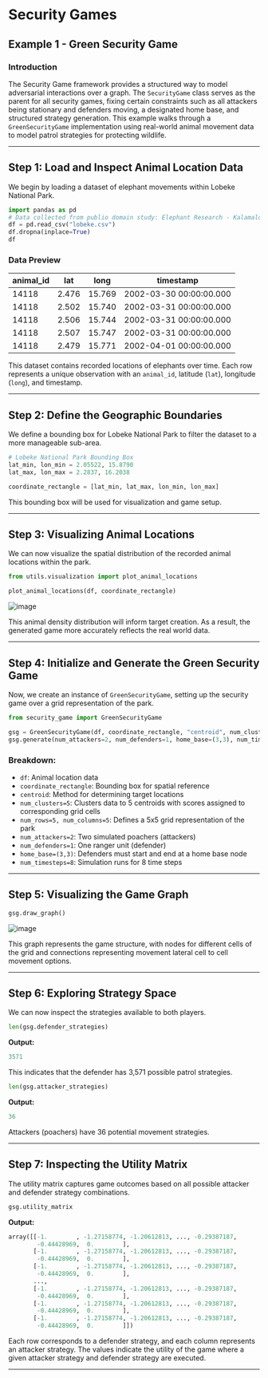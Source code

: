 # Security Games

## Example 1 - Green Security Game

### Introduction
The Security Game framework provides a structured way to model adversarial interactions over a graph. The `SecurityGame` class serves as the parent for all security games, fixing certain constraints such as all attackers being stationary and defenders moving, a designated home base, and structured strategy generation. This example walks through a `GreenSecurityGame` implementation using real-world animal movement data to model patrol strategies for protecting wildlife.

---

## Step 1: Load and Inspect Animal Location Data
We begin by loading a dataset of elephant movements within Lobeke National Park.

```python
import pandas as pd
# Data collected from publio domain study: Elephant Research - Kalamaloue National Park (Cameroon)
df = pd.read_csv("lobeke.csv")
df.dropna(inplace=True)
df
```

### Data Preview
| animal_id | lat   | long  | timestamp               |
|-----------|-------|-------|-------------------------|
| 14118     | 2.476 | 15.769 | 2002-03-30 00:00:00.000 |
| 14118     | 2.502 | 15.740 | 2002-03-31 00:00:00.000 |
| 14118     | 2.506 | 15.744 | 2002-03-31 00:00:00.000 |
| 14118     | 2.507 | 15.747 | 2002-03-31 00:00:00.000 |
| 14118     | 2.479 | 15.771 | 2002-04-01 00:00:00.000 |

This dataset contains recorded locations of elephants over time. Each row represents a unique observation with an `animal_id`, latitude (`lat`), longitude (`long`), and timestamp.

---

## Step 2: Define the Geographic Boundaries
We define a bounding box for Lobeke National Park to filter the dataset to a more manageable sub-area.

```python
# Lobeke National Park Bounding Box
lat_min, lon_min = 2.05522, 15.8790
lat_max, lon_max = 2.2837, 16.2038

coordinate_rectangle = [lat_min, lat_max, lon_min, lon_max]
```

This bounding box will be used for visualization and game setup.

---

## Step 3: Visualizing Animal Locations
We can now visualize the spatial distribution of the recorded animal locations within the park.

```python
from utils.visualization import plot_animal_locations

plot_animal_locations(df, coordinate_rectangle)
```

![image](https://github.com/user-attachments/assets/1fde2a46-7220-495c-9911-58fe19c14410)


This animal density distribution will inform target creation. As a result, the generated game more accurately reflects the real world data.

---

## Step 4: Initialize and Generate the Green Security Game
Now, we create an instance of `GreenSecurityGame`, setting up the security game over a grid representation of the park.

```python
from security_game import GreenSecurityGame

gsg = GreenSecurityGame(df, coordinate_rectangle, "centroid", num_clusters=5, num_rows=5, num_columns=5)
gsg.generate(num_attackers=2, num_defenders=1, home_base=(3,3), num_timesteps=8)
```

### Breakdown:
- `df`: Animal location data
- `coordinate_rectangle`: Bounding box for spatial reference
- `centroid`: Method for determining target locations
- `num_clusters=5`: Clusters data to 5 centroids with scores assigned to corresponding grid cells
- `num_rows=5, num_columns=5`: Defines a 5x5 grid representation of the park
- `num_attackers=2`: Two simulated poachers (attackers)
- `num_defenders=1`: One ranger unit (defender)
- `home_base=(3,3)`: Defenders must start and end at a home base node
- `num_timesteps=8`: Simulation runs for 8 time steps

---

## Step 5: Visualizing the Game Graph
```python
gsg.draw_graph()
```

![image](https://github.com/user-attachments/assets/73770d37-599d-4718-a2e3-39d1d3efbeb2)

This graph represents the game structure, with nodes for different cells of the grid and connections representing movement lateral cell to cell movement options.

---

## Step 6: Exploring Strategy Space
We can now inspect the strategies available to both players.

```python
len(gsg.defender_strategies)
```
**Output:**
```python
3571
```
This indicates that the defender has 3,571 possible patrol strategies.

```python
len(gsg.attacker_strategies)
```
**Output:**
```python
36
```
Attackers (poachers) have 36 potential movement strategies.

---

## Step 7: Inspecting the Utility Matrix
The utility matrix captures game outcomes based on all possible attacker and defender strategy combinations.

```python
gsg.utility_matrix
```
**Output:**
```python
array([[-1.        , -1.27158774, -1.20612813, ..., -0.29387187,
        -0.44428969,  0.        ],
       [-1.        , -1.27158774, -1.20612813, ..., -0.29387187,
        -0.44428969,  0.        ],
       [-1.        , -1.27158774, -1.20612813, ..., -0.29387187,
        -0.44428969,  0.        ],
       ...,
       [-1.        , -1.27158774, -1.20612813, ..., -0.29387187,
        -0.44428969,  0.        ],
       [-1.        , -1.27158774, -1.20612813, ..., -0.29387187,
        -0.44428969,  0.        ],
       [-1.        , -1.27158774, -1.20612813, ..., -0.29387187,
        -0.44428969,  0.        ]])
```
Each row corresponds to a defender strategy, and each column represents an attacker strategy. The values indicate the utility of the game where a given attacker strategy and defender strategy are executed.

---
